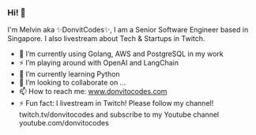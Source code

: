 ### Hi! 👋

I'm Melvin aka ✨DonvitCodes✨, I am a Senior Software Engineer based in Singapore. I also livestream about Tech & Startups in Twitch. 

- 🔭 I’m currently using Golang, AWS and PostgreSQL in my work
- ⚡ I’m playing around with OpenAI and LangChain
- 🌱 I’m currently learning Python
- 👯 I’m looking to collaborate on ...
- 📫 How to reach me: www.donvitocodes.com
- ⚡ Fun fact: I livestream in Twitch! Please follow my channel! twitch.tv/donvitocodes and subscribe to my Youtube channel youtube.com/donvitocodes

<!--
**donvito/donvito** is a ✨ _special_ ✨ repository because its `README.md` (this file) appears on your GitHub profile.

Here are some ideas to get you started:

- 🔭 I’m currently working on ...
- 🌱 I’m currently learning ...
- 👯 I’m looking to collaborate on ...
- 🤔 I’m looking for help with ...
- 💬 Ask me about ...
- 📫 How to reach me: ...
- 😄 Pronouns: ...
- ⚡ Fun fact: ...
-->
